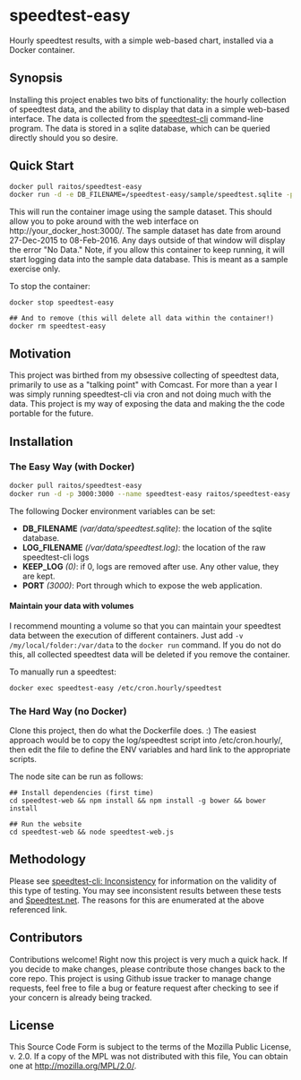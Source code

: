 # speedtest-easy
Hourly speedtest results, with a simple web-based chart, installed via a Docker container.

## Synopsis

Installing this project enables two bits of functionality: the hourly collection of speedtest data, and the ability to display that data in a simple web-based interface. The data is collected from the [speedtest-cli](https://github.com/sivel/speedtest-cli) command-line program. The data is stored in a sqlite database, which can be queried directly should you so desire.

## Quick Start

```bash
docker pull raitos/speedtest-easy
docker run -d -e DB_FILENAME=/speedtest-easy/sample/speedtest.sqlite -p 3000:3000 --name speedtest-easy raitos/speedtest-easy
```

This will run the container image using the sample dataset. This should allow you to poke around with the web interface on http://your_docker_host:3000/. The sample dataset has date from around 27-Dec-2015 to 08-Feb-2016. Any days outside of that window will display the error "No Data." Note, if you allow this container to keep running, it will start logging data into the sample data database. This is meant as a sample exercise only.

To stop the container:

```
docker stop speedtest-easy

## And to remove (this will delete all data within the container!)
docker rm speedtest-easy
```

## Motivation

This project was birthed from my obsessive collecting of speedtest data, primarily to use as a "talking point" with Comcast. For more than a year I was simply running speedtest-cli via cron and not doing much with the data. This project is my way of exposing the data and making the the code portable for the future.

## Installation

### The Easy Way (with Docker)

```bash
docker pull raitos/speedtest-easy
docker run -d -p 3000:3000 --name speedtest-easy raitos/speedtest-easy
```

The following Docker environment variables can be set:

* **DB_FILENAME** _(var/data/speedtest.sqlite)_: the location of the sqlite database.
* **LOG_FILENAME** _(/var/data/speedtest.log)_: the location of the raw speedtest-cli logs
* **KEEP_LOG** _(0)_: if 0, logs are removed after use. Any other value, they are kept.
* **PORT** _(3000)_: Port through which to expose the web application.

#### Maintain your data with volumes

I recommend mounting a volume so that you can maintain your speedtest data between the execution of different containers. Just add `-v /my/local/folder:/var/data` to the `docker run` command. If you do not do this, all collected speedtest data will be deleted if you remove the container.

To manually run a speedtest:

```bash
docker exec speedtest-easy /etc/cron.hourly/speedtest
```

### The Hard Way (no Docker)

Clone this project, then do what the Dockerfile does. :) The easiest approach would be to copy the log/speedtest script into /etc/cron.hourly/, then edit the file to define the ENV variables and hard link to the appropriate scripts.

The node site can be run as follows:

```
## Install dependencies (first time)
cd speedtest-web && npm install && npm install -g bower && bower install

## Run the website
cd speedtest-web && node speedtest-web.js
```

## Methodology

Please see [speedtest-cli: Inconsistency](https://github.com/sivel/speedtest-cli#inconsistency) for information on the validity of this type of testing. You may see inconsistent results between these tests and [Speedtest.net](http://speedtest.net). The reasons for this are enumerated at the above referenced link.

## Contributors

Contributions welcome! Right now this project is very much a quick hack. If you decide to make changes, please contribute those changes back to the core repo. This project is using Github issue tracker to manage change requests, feel free to file a bug or feature request after checking to see if your concern is already being tracked.

## License

This Source Code Form is subject to the terms of the Mozilla Public License, v. 2.0. If a copy of the MPL was not distributed with this file, You can obtain one at <http://mozilla.org/MPL/2.0/>.
